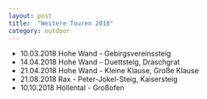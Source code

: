 ```yaml
---
layout: post
title:  "Weitere Touren 2018"
category: outdoor
---
```

* 10.03.2018 Hohe Wand - Gebirgsvereinssteig
* 14.04.2018 Hohe Wand - Duettsteig, Draschgrat
* 21.04.2018 Hohe Wand - Kleine Klause, Große Klause
* 21.08.2018 Rax - Peter-Jokel-Steig, Kaisersteig
* 10.10.2018 Höllental - Großofen
